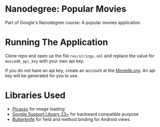# Nanodegree: Popular Movies
Part of Google's Nanodegree course: A popular movies application

# Running The Application
Clone repo and open up the file `res/strings.xml` and replace the value for `moviedb_api_key` with your own api key.

If you do not have an api key, create an account at the [Movedb.org](https://www.themoviedb.org/account/signup). An api key will be generated for you to use.

# Libraries Used
* [Picasso](http://square.github.io/picasso/) for image loading
* [Google Support Library 23+](https://developer.android.com/topic/libraries/support-library/revisions.html) for backward compatible purpose
* [Butterknife](http://jakewharton.github.io/butterknife/) for field and method binding for Android views.



